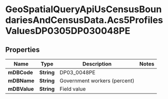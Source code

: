 # GeoSpatialQueryApiUsCensusBoundariesAndCensusData.Acs5ProfilesValuesDP0305DP030048PE

## Properties

Name | Type | Description | Notes
------------ | ------------- | ------------- | -------------
**mDBCode** | **String** | DP03_0048PE | 
**mDBName** | **String** | Government workers (percent) | 
**mDBValue** | **String** | Field value | 


